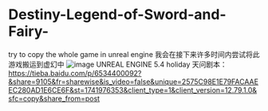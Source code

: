 # Destiny-Legend-of-Sword-and-Fairy-
try to copy the whole game in unreal engine
我会在接下来许多时间内尝试将此游戏搬运到虚幻中
![image](https://github.com/orangecat345/Destiny-Legend-of-Sword-and-Fairy-/assets/70493743/86a79210-1aef-4107-9668-b8403bb8b6b0)
UNREAL ENGINE 5.4
holiday 天问剧本：https://tieba.baidu.com/p/6534400092?&share=9105&fr=sharewise&is_video=false&unique=2575C98E1E79FACAAEEC280AD1E6CE6F&st=1741976353&client_type=1&client_version=12.79.1.0&sfc=copy&share_from=post